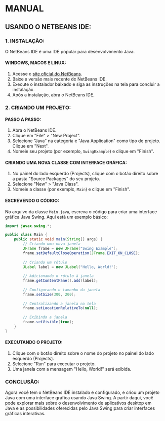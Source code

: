 # MANUAL
## USANDO O NETBEANS IDE:
### 1. INSTALAÇÃO:
O NetBeans IDE é uma IDE popular para desenvolvimento Java.

#### WINDOWS, MACOS E LINUX:
1. Acesse o [site oficial do NetBeans](https://netbeans.apache.org/download/index.html).
2. Baixe a versão mais recente do NetBeans IDE.
3. Execute o instalador baixado e siga as instruções na tela para concluir a instalação.
4. Após a instalação, abra o NetBeans IDE.

### 2. CRIANDO UM PROJETO:
#### PASSO A PASSO:
1. Abra o NetBeans IDE.
2. Clique em "File" > "New Project".
3. Selecione "Java" na categoria e "Java Application" como tipo de projeto. Clique em "Next".
4. Nomeie seu projeto (por exemplo, `SwingExample`) e clique em "Finish".

#### CRIANDO UMA NOVA CLASSE COM INTERFACE GRÁFICA:
1. No painel do lado esquerdo (Projects), clique com o botão direito sobre a pasta "Source Packages" do seu projeto.
2. Selecione "New" > "Java Class".
3. Nomeie a classe (por exemplo, `Main`) e clique em "Finish".

#### ESCREVENDO O CÓDIGO:
No arquivo da classe `Main.java`, escreva o código para criar uma interface gráfica Java Swing. Aqui está um exemplo básico:
```java
import javax.swing.*;

public class Main {
    public static void main(String[] args) {
        // Criando uma nova janela
        JFrame frame = new JFrame("Swing Example");
        frame.setDefaultCloseOperation(JFrame.EXIT_ON_CLOSE);
        
        // Criando um rótulo
        JLabel label = new JLabel("Hello, World!");
        
        // Adicionando o rótulo à janela
        frame.getContentPane().add(label);
        
        // Configurando o tamanho da janela
        frame.setSize(300, 200);
        
        // Centralizando a janela na tela
        frame.setLocationRelativeTo(null);
        
        // Exibindo a janela
        frame.setVisible(true);
    }
}
```

#### EXECUTANDO O PROJETO:
1. Clique com o botão direito sobre o nome do projeto no painel do lado esquerdo (Projects).
2. Selecione "Run" para executar o projeto.
3. Uma janela com a mensagem "Hello, World!" será exibida.

### CONCLUSÃO:
Agora você tem o NetBeans IDE instalado e configurado, e criou um projeto Java com uma interface gráfica usando Java Swing. A partir daqui, você pode explorar mais sobre o desenvolvimento de aplicativos desktop em Java e as possibilidades oferecidas pelo Java Swing para criar interfaces gráficas interativas.

